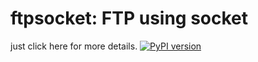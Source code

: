 # ftpsocket: FTP using socket
just click here for more details.
[![PyPI version](https://badge.fury.io/py/ftpsocket.svg)](https://badge.fury.io/py/ftpsocket)
